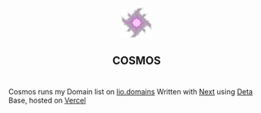 <div align='center'>
    <img src=".repo\images\Nebula.webp">
    <br>
    <h2>COSMOS</h2>
</div>

#

Cosmos runs my Domain list on [lio.domains](https://lio.domains)
Written with [Next] using [Deta] Base, hosted on [Vercel]


[Next]:https://nextjs.org
[Deta]:https://deta.sh
[Vercel]:https://vercel.app